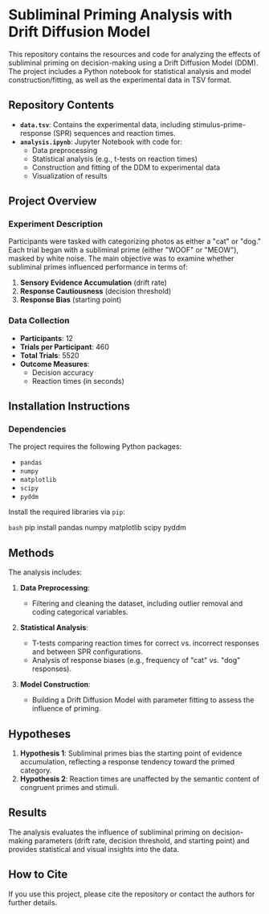 # Subliminal Priming Analysis with Drift Diffusion Model

This repository contains the resources and code for analyzing the effects of subliminal priming on decision-making using a Drift Diffusion Model (DDM). The project includes a Python notebook for statistical analysis and model construction/fitting, as well as the experimental data in TSV format.

## Repository Contents

- **`data.tsv`**: Contains the experimental data, including stimulus-prime-response (SPR) sequences and reaction times.
- **`analysis.ipynb`**: Jupyter Notebook with code for:
  - Data preprocessing
  - Statistical analysis (e.g., t-tests on reaction times)
  - Construction and fitting of the DDM to experimental data
  - Visualization of results

## Project Overview

### Experiment Description

Participants were tasked with categorizing photos as either a "cat" or "dog." Each trial began with a subliminal prime (either "WOOF" or "MEOW"), masked by white noise. The main objective was to examine whether subliminal primes influenced performance in terms of:

1. **Sensory Evidence Accumulation** (drift rate)
2. **Response Cautiousness** (decision threshold)
3. **Response Bias** (starting point)

### Data Collection

- **Participants**: 12
- **Trials per Participant**: 460
- **Total Trials**: 5520
- **Outcome Measures**: 
  - Decision accuracy
  - Reaction times (in seconds)

## Installation Instructions

### Dependencies

The project requires the following Python packages:
- `pandas`
- `numpy`
- `matplotlib`
- `scipy`
- `pyddm`

Install the required libraries via `pip`:

`bash`
pip install pandas numpy matplotlib scipy pyddm



## Methods

The analysis includes:

1. **Data Preprocessing**: 
   - Filtering and cleaning the dataset, including outlier removal and coding categorical variables.

2. **Statistical Analysis**: 
   - T-tests comparing reaction times for correct vs. incorrect responses and between SPR configurations.
   - Analysis of response biases (e.g., frequency of "cat" vs. "dog" responses).

3. **Model Construction**: 
   - Building a Drift Diffusion Model with parameter fitting to assess the influence of priming.

## Hypotheses

1. **Hypothesis 1**: Subliminal primes bias the starting point of evidence accumulation, reflecting a response tendency toward the primed category.
2. **Hypothesis 2**: Reaction times are unaffected by the semantic content of congruent primes and stimuli.

## Results

The analysis evaluates the influence of subliminal priming on decision-making parameters (drift rate, decision threshold, and starting point) and provides statistical and visual insights into the data.

## How to Cite

If you use this project, please cite the repository or contact the authors for further details.
